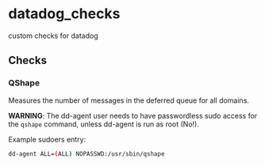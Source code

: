 # datadog_checks
custom checks for datadog

## Checks

### QShape

Measures the number of messages in the deferred queue for all domains.

**WARNING**: The dd-agent user needs to have passwordless sudo access for the `qshape` command, unless dd-agent is run as root (No!).

Example sudoers entry:

```bash
dd-agent ALL=(ALL) NOPASSWD:/usr/sbin/qshape
```
